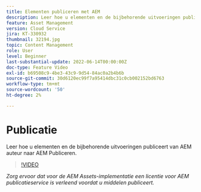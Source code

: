 ```yaml
---
title: Elementen publiceren met AEM
description: Leer hoe u elementen en de bijbehorende uitvoeringen publiceert van AEM auteur naar AEM Publiceren.
feature: Asset Management
version: Cloud Service
jira: KT-330932
thumbnail: 32194.jpg
topic: Content Management
role: User
level: Beginner
last-substantial-update: 2022-06-14T00:00:00Z
doc-type: Feature Video
exl-id: b69508c9-4be3-43c9-9d54-84ac0a2b4b6b
source-git-commit: 30d6120ec99f7a95414dbc31c0cb002152bd6763
workflow-type: tm+mt
source-wordcount: '50'
ht-degree: 2%

---
```


# Publicatie

Leer hoe u elementen en de bijbehorende uitvoeringen publiceert van AEM auteur naar AEM Publiceren.

>[!VIDEO](https://video.tv.adobe.com/v/330932?quality=12&learn=on)

_Zorg ervoor dat voor de AEM Assets-implementatie een licentie voor AEM publicatieservice is verleend voordat u middelen publiceert._
